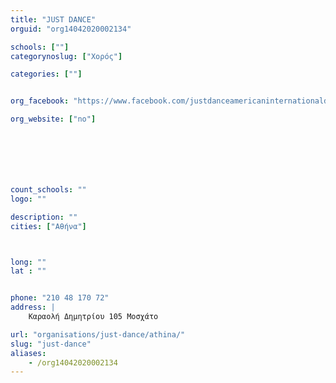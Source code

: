 ```yaml
---
title: "JUST DANCE"
orguid: "org14042020002134"

schools: [""]
categorynoslug: ["Χορός"]

categories: [""]


org_facebook: "https://www.facebook.com/justdanceamericaninternationaldancestudio/"

org_website: ["no"]







count_schools: ""
logo: ""

description: ""
cities: ["Αθήνα"]



long: ""
lat : ""


phone: "210 48 170 72"
address: |
    Καραολή Δημητρίου 105 Μοσχάτο

url: "organisations/just-dance/athina/"
slug: "just-dance"
aliases:
    - /org14042020002134
---
```



